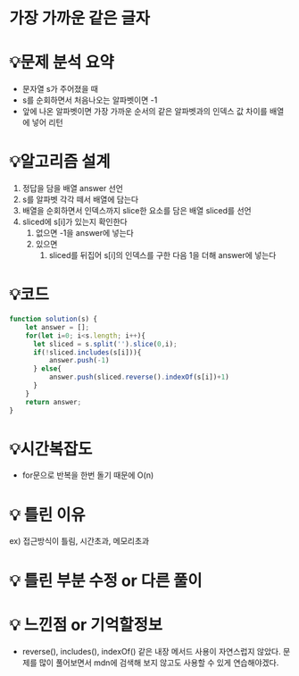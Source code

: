 # 가장 가까운 같은 글자

# 💡**문제 분석 요약**

- 문자열 s가 주어졌을 때
- s를 순회하면서 처음나오는 알파벳이면 -1
- 앞에 나온 알파벳이면 가장 가까운 순서의 같은 알파벳과의 인덱스 값 차이를 배열에 넣어 리턴

# 💡**알고리즘 설계**

1. 정답을 담을 배열 answer 선언
2. s를 알파벳 각각 떼서 배열에 담는다
3. 배열을 순회하면서 인덱스까지 slice한 요소를 담은 배열 sliced를 선언
4. sliced에 s[i]가 있는지 확인한다
    1. 없으면 -1을 answer에 넣는다
    2. 있으면
        1. sliced를 뒤집어 s[i]의 인덱스를 구한 다음 1을 더해 answer에 넣는다

# 💡코드

```jsx
function solution(s) {
    let answer = [];
    for(let i=0; i<s.length; i++){
      let sliced = s.split('').slice(0,i);
      if(!sliced.includes(s[i])){
          answer.push(-1)
      } else{
          answer.push(sliced.reverse().indexOf(s[i])+1)
      }
    }
    return answer;
}
```

# 💡시간복잡도

- for문으로 반복을 한번 돌기 때문에 O(n)

# 💡 틀린 이유

ex) 접근방식이 틀림, 시간초과, 메모리초과 

# 💡 틀린 부분 수정 or 다른 풀이

# 💡 느낀점 or 기억할정보

- reverse(), includes(), indexOf() 같은 내장 메서드 사용이 자연스럽지 않았다. 문제를 많이 풀어보면서 mdn에 검색해 보지 않고도 사용할 수 있게 연습해야겠다.
